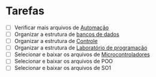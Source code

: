 # Tarefas 

- [ ] Verificar mais arquivos de [Automação](../Contents/automacao/)
- [ ] Organizar a estrutura de [bancos de dados](../Contents/bcdd/)
- [ ] Organizar a estrutura de [Controle](../Contents/ctrl/)
- [ ] Organizar a estrutura de [Laboratório de programação](../Contents/lprg/)
- [ ] Selecionar e baixar os arquivos de [Microcontroladores](../Contents/micr/)
- [ ] Selecionar e baixar os arquivos de POO
- [ ] Selecionar e baixar os arquivos de SO1
